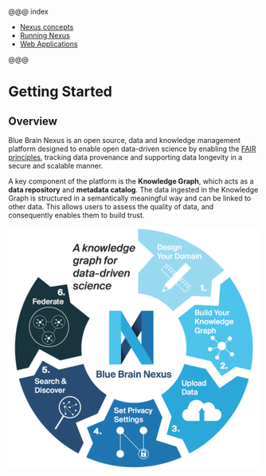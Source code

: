 @@@ index

* [Nexus concepts](nexus-concepts.md)
* [Running Nexus](running-nexus/index.md)
* [Web Applications](webapps.md)

@@@

# Getting Started

## Overview

Blue Brain Nexus is an open source, data and knowledge management platform designed to enable open data-driven science by enabling the [FAIR principles](https://www.go-fair.org/fair-principles/), tracking data provenance and supporting data longevity in a secure and scalable manner.

A key component of the platform is the **Knowledge Graph**, which acts as a **data repository** and **metadata catalog**. The data ingested in the Knowledge Graph is structured in a semantically meaningful way and can be linked to other data. This allows users to assess the quality of data, and consequently enables them to build trust.

![Nexus platform](./assets/nexus-infographics.png "Nexus platform")
